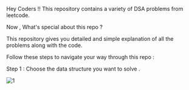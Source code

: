  Hey Coders !!
 This repository contains a variety of DSA problems from leetcode.

 Now , What's special about this repo ?

 This repository gives you detailed and simple explanation of all the problems along with the code.

 Follow these steps to navigate your way through this repo : 

 Step 1 : Choose the data structure you want to solve .

![1](https://github.com/user-attachments/assets/8406fb8b-d82b-48ac-a05a-85ea3f2e5d9a)

 
